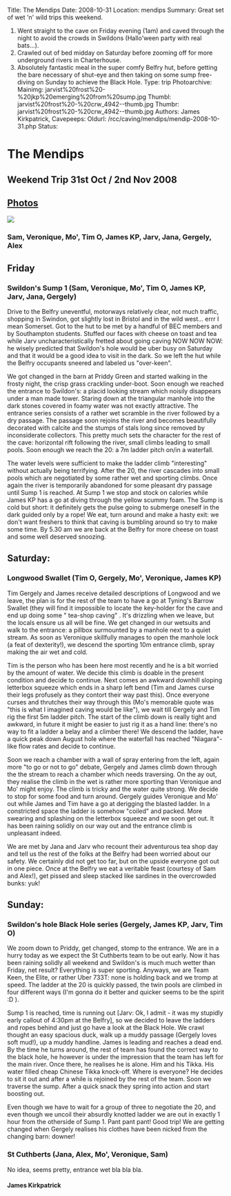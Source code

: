 Title: The Mendips
Date: 2008-10-31
Location: mendips
Summary: Great set of wet 'n' wild trips this weekend.
1) Went straight to the cave on Friday evening (1am) and caved through the night to avoid the crowds in Swildons (Hallo'ween party with real bats...).
2) Crawled out of bed midday on Saturday before zooming off for more underground rivers in Charterhouse.
3) Absolutely fantastic meal in the super comfy Belfry hut, before getting the bare necessary of shut-eye and then taking on some sump free-diving on Sunday to achieve the Black Hole.
Type: trip
Photoarchive:
Mainimg: jarvist%20frost%20-%20jkp%20emerging%20from%20sump.jpg
Thumbl: jarvist%20frost%20-%20crw_4942--thumb.jpg
Thumbr: jarvist%20frost%20-%20crw_4942--thumb.jpg
Authors: James Kirkpatrick, 
Cavepeeps:
Oldurl: /rcc/caving/mendips/mendip-2008-10-31.php
Status:

#  The Mendips 

##  Weekend Trip 31st Oct / 2nd Nov 2008 

##  [ Photos ](/caving/photo_archive/trips/2008-10-31%20-%20mendip/)

[ ![](/caving/photo_archive/trips/2008-10-31%20-%20mendip/jarvist%20frost%20-%20jkp%20emerging%20from%20sump.jpg) ](/caving/photo_archive/trips/2008-10-31%20-%20mendip/)

###  Sam, Veronique, Mo', Tim O, James KP, Jarv, Jana, Gergely, Alex 

##  Friday 

###  Swildon's Sump 1 (Sam, Veronique, Mo', Tim O, James KP, Jarv, Jana, Gergely) 

Drive to the Belfry uneventful, motorways relatively clear, not much traffic, shopping in Swindon, got slightly lost in Bristol and in the wild west... errr I mean Somerset. Got to the hut to be met by a handful of BEC members and by Southampton students. Stuffed our faces with cheese on toast and tea while Jarv uncharacteristically fretted about going caving NOW NOW NOW: he wisely predicted that Swildon's hole would be uber busy on Saturday and that it would be a good idea to visit in the dark. So we left the hut while the Belfry occupants sneered and labeled us "over-keen". 

We got changed in the barn at Priddy Green and started walking in the frosty night, the crisp grass crackling under-boot. Soon enough we reached the entrance to Swildon's: a placid looking stream which noisily disappears under a man made tower. Staring down at the triangular manhole into the dark stones covered in foamy water was not exactly attractive. The entrance series consists of a rather wet scramble in the river followed by a dry passage. The passage soon rejoins the river and becomes beautifully decorated with calcite and the stumps of stals long since removed by inconsiderate collectors. This pretty much sets the character for the rest of the cave: horizontal rift following the river, small climbs leading to small pools. Soon enough we reach the 20: a 7m ladder pitch on/in a waterfall. 

The water levels were sufficient to make the ladder climb "interesting" without actually being terrifying. After the 20, the river cascades into small pools which are negotiated by some rather wet and sporting climbs. Once again the river is temporarily abandoned for some pleasant dry passage until Sump 1 is reached. At Sump 1 we stop and stock on calories while James KP has a go at diving through the yellow scummy foam. The Sump is cold but short: it definitely gets the pulse going to submerge oneself in the dark guided only by a rope! We eat, turn around and make a hasty exit: we don't want freshers to think that caving is bumbling around so try to make some time. By 5.30 am we are back at the Belfry for more cheese on toast and some well deserved snoozing. 

##  Saturday: 

###  Longwood Swallet (Tim O, Gergely, Mo', Veronique, James KP) 

Tim Gergely and James receive detailed descriptions of Longwood and we leave, the plan is for the rest of the team to have a go at Tyning's Barrow Swallet (they will find it impossible to locate the key-holder for the cave and end up doing some " tea-shop caving" . It's drizzling when we leave, but the locals ensure us all will be fine. We get changed in our wetsuits and walk to the entrance: a pillbox surmounted by a manhole next to a quiet stream. As soon as Veronique skillfully manages to open the manhole lock (a feat of dexterity!), we descend the sporting 10m entrance climb, spray making the air wet and cold. 

Tim is the person who has been here most recently and he is a bit worried by the amount of water. We decide this climb is doable in the present condition and decide to continue. Next comes an awkward downhill sloping letterbox squeeze which ends in a sharp left bend (Tim and James curse their legs profusely as they contort their way past this). Once everyone curses and thrutches their way through this (Mo's memorable quote was "this is what I imagined caving would be like"), we wait till Gergely and Tim rig the first 5m ladder pitch. The start of the climb down is really tight and awkward, in future it might be easier to just rig it as a hand line: there's no way to fit a ladder a belay and a climber there! We descend the ladder, have a quick peak down August hole where the waterfall has reached "Niagara"-like flow rates and decide to continue. 

Soon we reach a chamber with a wall of spray entering from the left, again more "to go or not to go" debate, Gergely and James climb down through the the stream to reach a chamber which needs traversing. On the ay out, they realise the climb in the wet is rather more sporting than Veronique and Mo' might enjoy. The climb is tricky and the water quite strong. We decide to stop for some food and turn around. Gergely guides Veronique and Mo' out while James and Tim have a go at derigging the blasted ladder. In a constricted space the ladder is somehow "coiled" and packed. More swearing and splashing on the letterbox squeeze and we soon get out. It has been raining solidly on our way out and the entrance climb is unpleasant indeed. 

We are met by Jana and Jarv who recount their adventurous tea shop day and tell us the rest of the folks at the Belfry had been worried about our safety. We certainly did not get too far, but on the upside everyone got out in one piece. Once at the Belfry we eat a veritable feast (courtesy of Sam and Alex!), get pissed and sleep stacked like sardines in the overcrowded bunks: yuk! 

##  Sunday: 

###  Swildon's hole Black Hole series (Gergely, James KP, Jarv, Tim O) 

We zoom down to Priddy, get changed, stomp to the entrance. We are in a hurry today as we expect the St Cuthberts team to be out early. Now it has been raining solidly all weekend and Swildon's is much much wetter than Friday, net result? Everything is super sporting. Anyways, we are Team Keen, the Elite, or rather Uber 733T: none is holding back and we tromp at speed. The ladder at the 20 is quickly passed, the twin pools are climbed in four different ways (I'm gonna do it better and quicker seems to be the spirit :D ). 

Sump 1 is reached, time is running out [Jarv: Ok, I admit - it was my stupidly early callout of 4:30pm at the Belfry], so we decided to leave the ladders and ropes behind and just go have a look at the Black Hole. We crawl thought an easy spacious duck, walk up a muddy passage (Gergely loves soft mud!), up a muddy handline. James is leading and reaches a dead end. By the time he turns around, the rest of team has found the correct way to the black hole, he however is under the impression that the team has left for the main river. Once there, he realises he is alone. Him and his Tikka. His water filled cheap Chinese Tikka knock-off. Where is everyone? He decides to sit it out and after a while is rejoined by the rest of the team. Soon we traverse the sump. After a quick snack they spring into action and start boosting out. 

Even though we have to wait for a group of three to negotiate the 20, and even though we uncoil their absurdly knotted ladder we are out in exactly 1 hour from the otherside of Sump 1. Pant pant pant! Good trip! We are getting changed when Gergely realises his clothes have been nicked from the changing barn: downer! 

###  St Cuthberts (Jana, Alex, Mo', Veronique, Sam) 

No idea, seems pretty, entrance wet bla bla bla. 

####  James Kirkpatrick 
